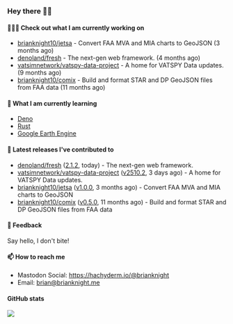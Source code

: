 ### Hey there 👋🏻

#### 👷🏻‍♂️ Check out what I am currently working on

- [brianknight10/jetsa](https://github.com/brianknight10/jetsa) - Convert FAA MVA and MIA charts to GeoJSON (3 months ago)
- [denoland/fresh](https://github.com/denoland/fresh) - The next-gen web framework. (4 months ago)
- [vatsimnetwork/vatspy-data-project](https://github.com/vatsimnetwork/vatspy-data-project) - A home for VATSPY Data updates. (9 months ago)
- [brianknight10/comix](https://github.com/brianknight10/comix) - Build and format STAR and DP GeoJSON files from FAA data (11 months ago)

#### 🌱 What I am currently learning
- [Deno](https://deno.land/)
- [Rust](https://www.rust-lang.org/)
- [Google Earth Engine](https://earthengine.google.com/)

#### 🔭 Latest releases I've contributed to

- [denoland/fresh](https://github.com/denoland/fresh) ([2.1.2](https://github.com/denoland/fresh/releases/tag/2.1.2), today) - The next-gen web framework.
- [vatsimnetwork/vatspy-data-project](https://github.com/vatsimnetwork/vatspy-data-project) ([v2510.2](https://github.com/vatsimnetwork/vatspy-data-project/releases/tag/v2510.2), 3 days ago) - A home for VATSPY Data updates.
- [brianknight10/jetsa](https://github.com/brianknight10/jetsa) ([v1.0.0](https://github.com/brianknight10/jetsa/releases/tag/v1.0.0), 3 months ago) - Convert FAA MVA and MIA charts to GeoJSON
- [brianknight10/comix](https://github.com/brianknight10/comix) ([v0.5.0](https://github.com/brianknight10/comix/releases/tag/v0.5.0), 11 months ago) - Build and format STAR and DP GeoJSON files from FAA data

#### 💬 Feedback

Say hello, I don't bite!

#### 📫 How to reach me

- Mastodon Social: <a rel="me" href="https://hachyderm.io/@brianknight">https://hachyderm.io/@brianknight</a>
- Email: brian@brianknight.me

#### GitHub stats

![](https://github-profile-summary-cards.vercel.app/api/cards/profile-details?username=brianknight10&theme=github)